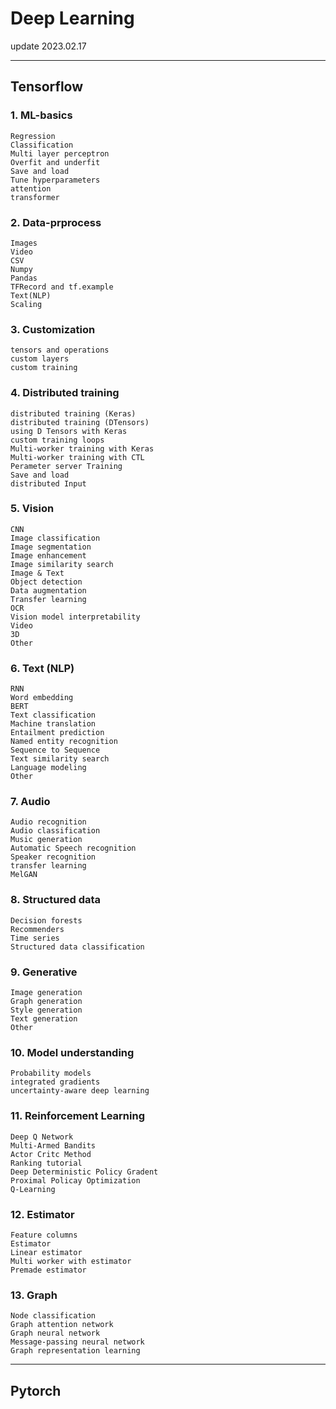 # Deep Learning

update 2023.02.17

---

## Tensorflow

### 1. ML-basics

    Regression  
    Classification  
    Multi layer perceptron  
    Overfit and underfit  
    Save and load  
    Tune hyperparameters  
    attention
    transformer

### 2. Data-prprocess

    Images  
    Video  
    CSV  
    Numpy  
    Pandas  
    TFRecord and tf.example  
    Text(NLP)  
    Scaling  

### 3. Customization

    tensors and operations  
    custom layers  
    custom training  

### 4. Distributed training

    distributed training (Keras)  
    distributed training (DTensors)  
    using D Tensors with Keras  
    custom training loops  
    Multi-worker training with Keras  
    Multi-worker training with CTL  
    Perameter server Training  
    Save and load  
    distributed Input  

### 5. Vision

    CNN  
    Image classification  
    Image segmentation  
    Image enhancement  
    Image similarity search  
    Image & Text  
    Object detection  
    Data augmentation  
    Transfer learning  
    OCR  
    Vision model interpretability  
    Video  
    3D  
    Other  

### 6. Text (NLP)

    RNN  
    Word embedding  
    BERT  
    Text classification  
    Machine translation  
    Entailment prediction  
    Named entity recognition  
    Sequence to Sequence  
    Text similarity search  
    Language modeling  
    Other  

### 7. Audio

    Audio recognition  
    Audio classification  
    Music generation  
    Automatic Speech recognition  
    Speaker recognition  
    transfer learning  
    MelGAN  

### 8. Structured data

    Decision forests  
    Recommenders  
    Time series  
    Structured data classification  

### 9. Generative

    Image generation  
    Graph generation  
    Style generation  
    Text generation  
    Other  

### 10. Model understanding

    Probability models  
    integrated gradients  
    uncertainty-aware deep learning  

### 11. Reinforcement Learning

    Deep Q Network  
    Multi-Armed Bandits  
    Actor Critc Method  
    Ranking tutorial  
    Deep Deterministic Policy Gradent  
    Proximal Policay Optimization  
    Q-Learning  

### 12. Estimator

    Feature columns  
    Estimator  
    Linear estimator  
    Multi worker with estimator  
    Premade estimator  

### 13. Graph

    Node classification  
    Graph attention network  
    Graph neural network  
    Message-passing neural network  
    Graph representation learning  

---

## Pytorch

